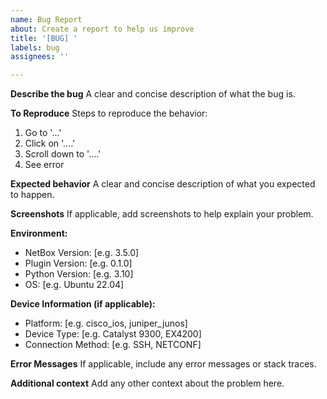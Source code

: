 ```yaml
---
name: Bug Report
about: Create a report to help us improve
title: '[BUG] '
labels: bug
assignees: ''

---
```


**Describe the bug**
A clear and concise description of what the bug is.

**To Reproduce**
Steps to reproduce the behavior:
1. Go to '...'
2. Click on '....'
3. Scroll down to '....'
4. See error

**Expected behavior**
A clear and concise description of what you expected to happen.

**Screenshots**
If applicable, add screenshots to help explain your problem.

**Environment:**
 - NetBox Version: [e.g. 3.5.0]
 - Plugin Version: [e.g. 0.1.0]
 - Python Version: [e.g. 3.10]
 - OS: [e.g. Ubuntu 22.04]

**Device Information (if applicable):**
 - Platform: [e.g. cisco_ios, juniper_junos]
 - Device Type: [e.g. Catalyst 9300, EX4200]
 - Connection Method: [e.g. SSH, NETCONF]

**Error Messages**
If applicable, include any error messages or stack traces.

**Additional context**
Add any other context about the problem here.
